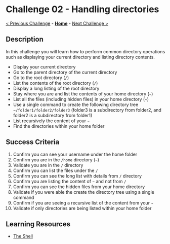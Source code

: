 # Challenge 02 - Handling directories

[< Previous Challenge](./Challenge-01.md) - **[Home](../README.md)** - [Next Challenge >](./Challenge-03.md)

## Description

In this challenge you will learn how to perform common directory operations such as displaying your current directory and listing directory contents.

- Display your current directory
- Go to the parent directory of the current directory
- Go to the root directory (`/`)
- List the contents of the root directory (`/`)
- Display a long listing of the root directory
- Stay where you are and list the contents of your home directory (`~`)
- List all the files (including hidden files) in your home directory (`~`)
- Use a single command to create the following directory tree `~/folder1/folder2/folder3` (folder3 is a subdirectory from folder2, and folder2 is a subdirectory from folder1)
- List recursively the content of your `~` 
- Find the directories within your home folder

## Success Criteria

1. Confirm you can see your username under the home folder
2. Confirm you are in the `/home` directory (`~`)
3. Validate you are in the `/` directory
4. Confirm you can list the files under the `/`
5. Confirm you can see the long list with details from `/` directory
6. Confirm you are listing the content of `~` and not from `/`
7. Confirm you can see the hidden files from your home directory
8. Validate if you were able the create the directory tree using a single command
9. Confirm if you are seeing a recursive list of the content from your `~` 
10. Validate if only directories are being listed within your home folder

## Learning Resources

- [The Shell](https://linuxjourney.com/lesson/the-shell)



